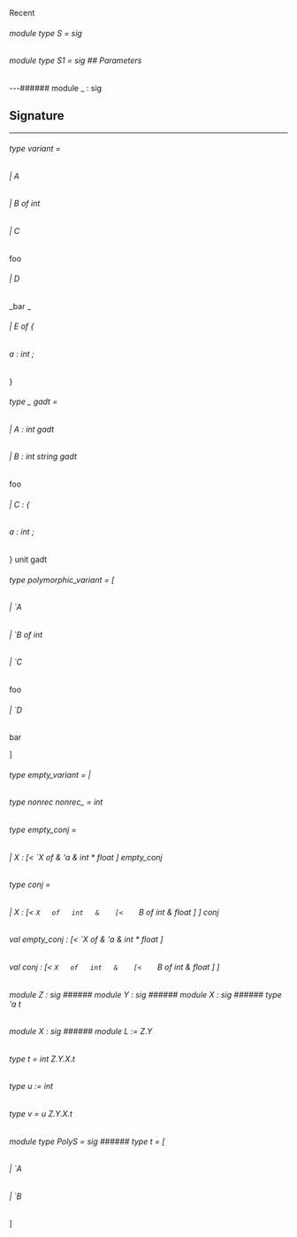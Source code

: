 Recent



######  module        type          S         =    sig             



######  module        type          S1         =    sig      ## Parameters 

---######  module          _         :    sig             



## Signature 

---       



######  type       variant         =     


###### |       A      






###### |       B        of       int    






###### |       C      

foo 






###### |       D      

_bar _ 






###### |       E        of          {    


###### a   :   int  ;     

 }    

      



######  type        _     gadt           =     


###### |       A       :      int     gadt         






###### |       B     :   int                  string     gadt         

foo 






###### |       C     :      {    


###### a   :   int  ;     

 }                     unit     gadt         

      



######  type       polymorphic_variant      =      [     


###### |       `A     






###### |       `B      of       int     






###### |       `C     

foo 






###### |       `D     

bar 

  ]          



######  type       empty_variant         =      |          



######  type        nonrec       nonrec_      =   int          



######  type       empty_conj         =     


###### |       X     :    [<    `X   of   &    'a     &   int   *   float     ]                   empty_conj       

      



######  type       conj         =     


###### |       X     :    [<    `X   of   int   &    [<    `B   of   int   &   float     ]       ]                   conj       

      



######  val       empty_conj   :    [<    `X   of   &    'a     &   int   *   float     ]      



######  val       conj   :    [<    `X   of   int   &    [<    `B   of   int   &   float     ]       ]      



######  module          Z         :    sig      ######  module          Y         :    sig      ######  module          X         :    sig      ######  type        'a     t               



       



       



       



######  module          X         :    sig      ######  module       L   :=   Z.Y       



######  type       t      =    int     Z.Y.X.t               



######  type       u      :=   int          



######  type       v      =    u        Z.Y.X.t               



       



######  module        type          PolyS         =    sig      ######  type       t      =      [     


###### |       `A     






###### |       `B     

  ]          



       



